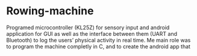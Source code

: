 # Rowing-machine
Programed microcontroller (KL25Z) for sensory input and android application for GUI as well as the interface between them (UART and Bluetooth) to log the users’ physical activity in real time.
Me main role was to program the machine completly in C, and to create the android app that 
